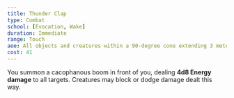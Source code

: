 ```yaml
---
title: Thunder Clap
type: Combat
school: [Evocation, Wake]
duration: Immediate
range: Touch
aoe: All objects and creatures within a 90-degree cone extending 3 meters from the caster
cost: 41
---
```

You summon a cacophanous boom in front of you, dealing **4d8 Energy damage** to all targets. Creatures may block or dodge damage dealt this way.
